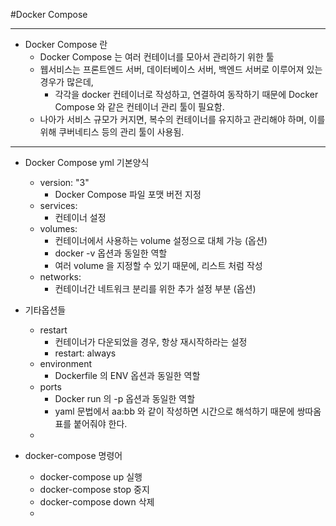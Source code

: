 #Docker Compose

---
- Docker Compose 란
  - Docker Compose 는 여러 컨테이너를 모아서 관리하기 위한 툴
  - 웹서비스는 프론트엔드 서버, 데이터베이스 서버, 백엔드 서버로 이루어져 있는 경우가 많은데,
    - 각각을 docker 컨테이너로 작성하고, 연결하여 동작하기 때문에 Docker Compose 와 같은 컨테이너 관리 툴이 필요함.
  - 나아가 서비스 규모가 커지면, 복수의 컨테이너를 유지하고 관리해야 하며, 이를 위해 쿠버네티스 등의 관리 툴이 사용됨.

---
- Docker Compose yml 기본양식
  - version: "3"
    - Docker Compose 파일 포맷 버전 지정
  - services:
    - 컨테이너 설정
  - volumes:
    - 컨테이너에서 사용하는 volume 설정으로 대체 가능 (옵션)
    - docker -v 옵션과 동일한 역할
    - 여러 volume 을 지정할 수 있기 때문에, 리스트 처럼 작성
  - networks:
    - 컨테이너간 네트워크 분리를 위한 추가 설정 부분 (옵션)

- 기타옵션들
  - restart
    - 컨테이너가 다운되었을 경우, 항상 재시작하라는 설정
    - restart: always
  - environment
    - Dockerfile 의 ENV 옵션과 동일한 역할
  - ports
    - Docker run 의 -p 옵션과 동일한 역할
    - yaml 문법에서 aa:bb 와 같이 작성하면 시간으로 해석하기 때문에 쌍따옴표를 붙어줘야 한다.
  - 

- docker-compose 명령어 
  - docker-compose up 실행
  - docker-compose stop 중지
  - docker-compose down 삭제
  - 